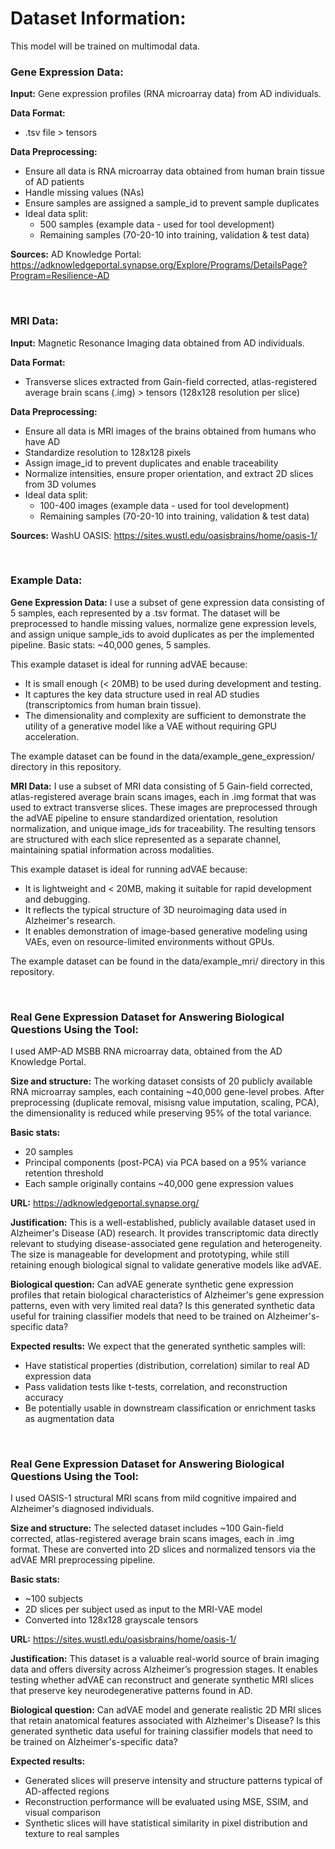 # Dataset Information:

This model will be trained on multimodal data.

### Gene Expression Data:

**Input:** Gene expression profiles (RNA microarray data) from AD individuals.

**Data Format:**
- .tsv file > tensors

**Data Preprocessing:**
- Ensure all data is RNA microarray data obtained from human brain tissue of AD patients
- Handle missing values (NAs)
- Ensure samples are assigned a sample_id to prevent sample duplicates
- Ideal data split: 
    - 500 samples (example data - used for tool development)
    - Remaining samples (70-20-10 into training, validation & test data)

**Sources:**
AD Knowledge Portal: https://adknowledgeportal.synapse.org/Explore/Programs/DetailsPage?Program=Resilience-AD

<br>

### MRI Data: 

**Input:** Magnetic Resonance Imaging data obtained from AD individuals.

**Data Format:**
- Transverse slices extracted from Gain-field corrected, atlas-registered average brain scans (.img) > tensors (128x128 resolution per slice)

**Data Preprocessing:**
- Ensure all data is MRI images of the brains obtained from humans who have AD
- Standardize resolution to 128x128 pixels
- Assign image_id to prevent duplicates and enable traceability
- Normalize intensities, ensure proper orientation, and extract 2D slices from 3D volumes
- Ideal data split: 
    - 100-400 images (example data - used for tool development)
    - Remaining samples (70-20-10 into training, validation & test data)

**Sources:**
WashU OASIS: https://sites.wustl.edu/oasisbrains/home/oasis-1/

<br>

### Example Data:

**Gene Expression Data:**
I use a subset of gene expression data consisting of 5 samples, each represented by a .tsv format. The dataset will be preprocessed to handle missing values, normalize gene expression levels, and assign unique sample_ids to avoid duplicates as per the implemented pipeline. Basic stats: ~40,000 genes, 5 samples.

This example dataset is ideal for running adVAE because:
- It is small enough (< 20MB) to be used during development and testing.
- It captures the key data structure used in real AD studies (transcriptomics from human brain tissue).
- The dimensionality and complexity are sufficient to demonstrate the utility of a generative model like a VAE without requiring GPU acceleration.

The example dataset can be found in the data/example_gene_expression/ directory in this repository.

**MRI Data:**
I use a subset of MRI data consisting of 5 Gain-field corrected, atlas-registered average brain scans images, each in .img format that was used to extract transverse slices. These images are preprocessed through the adVAE pipeline to ensure standardized orientation, resolution normalization, and unique image_ids for traceability. The resulting tensors are structured with each slice represented as a separate channel, maintaining spatial information across modalities.

This example dataset is ideal for running adVAE because:
- It is lightweight and < 20MB, making it suitable for rapid development and debugging.
- It reflects the typical structure of 3D neuroimaging data used in Alzheimer's research.
- It enables demonstration of image-based generative modeling using VAEs, even on resource-limited environments without GPUs.

The example dataset can be found in the data/example_mri/ directory in this repository.

<br>

### Real Gene Expression Dataset for Answering Biological Questions Using the Tool:

I used AMP-AD MSBB RNA microarray data, obtained from the AD Knowledge Portal.

**Size and structure:** The working dataset consists of 20 publicly available RNA microarray samples, each containing ~40,000 gene-level probes. After preprocessing (duplicate removal, misisng value imputation, scaling, PCA), the dimensionality is reduced while preserving 95% of the total variance. 

**Basic stats:**
- 20 samples
- Principal components (post-PCA) via PCA based on a 95% variance retention threshold
- Each sample originally contains ~40,000 gene expression values

**URL:** https://adknowledgeportal.synapse.org/

**Justification:**
This is a well-established, publicly available dataset used in Alzheimer's Disease (AD) research. It provides transcriptomic data directly relevant to studying disease-associated gene regulation and heterogeneity. The size is manageable for development and prototyping, while still retaining enough biological signal to validate generative models like adVAE.

**Biological question:**
Can adVAE generate synthetic gene expression profiles that retain biological characteristics of Alzheimer's gene expression patterns, even with very limited real data? Is this generated synthetic data useful for training classifier models that need to be trained on Alzheimer's-specific data?

**Expected results:**
We expect that the generated synthetic samples will:
- Have statistical properties (distribution, correlation) similar to real AD expression data
- Pass validation tests like t-tests, correlation, and reconstruction accuracy
- Be potentially usable in downstream classification or enrichment tasks as augmentation data

<br>

### Real Gene Expression Dataset for Answering Biological Questions Using the Tool:

I used OASIS-1 structural MRI scans from mild cognitive impaired and Alzheimer's diagnosed individuals.

**Size and structure:** The selected dataset includes ~100 Gain-field corrected, atlas-registered average brain scans images, each in .img format. These are converted into 2D slices and normalized tensors via the adVAE MRI preprocessing pipeline.

**Basic stats:**
- ~100 subjects
- 2D slices per subject used as input to the MRI-VAE model
- Converted into 128x128 grayscale tensors

**URL:** https://sites.wustl.edu/oasisbrains/home/oasis-1/

**Justification:**
This dataset is a valuable real-world source of brain imaging data and offers diversity across Alzheimer’s progression stages. It enables testing whether adVAE can reconstruct and generate synthetic MRI slices that preserve key neurodegenerative patterns found in AD.

**Biological question:**
Can adVAE model and generate realistic 2D MRI slices that retain anatomical features associated with Alzheimer's Disease? Is this generated synthetic data useful for training classifier models that need to be trained on Alzheimer's-specific data?

**Expected results:**
- Generated slices will preserve intensity and structure patterns typical of AD-affected regions
- Reconstruction performance will be evaluated using MSE, SSIM, and visual comparison
- Synthetic slices will have statistical similarity in pixel distribution and texture to real samples

